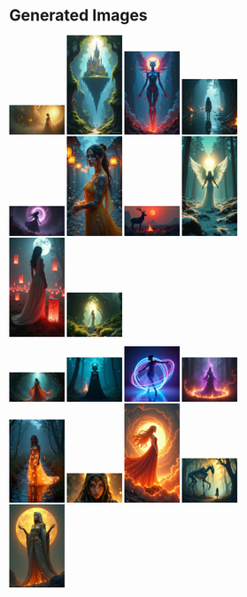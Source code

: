 # Generated Images



<img src="2025_07_06_01.png" width="100"/> <img src="2025_07_06_02.png" width="100"/> <img src="2025_07_06_03.png" width="100"/> <img src="2025_07_06_04.png" width="100"/> <img src="2025_07_06_05.png" width="100"/> <img src="2025_07_06_06.png" width="100"/> <img src="2025_07_06_07.png" width="100"/> <img src="2025_07_06_08.png" width="100"/> <img src="2025_07_06_09.png" width="100"/> <img src="2025_07_06_10.png" width="100"/>

<img src="2025_07_06_11.png" width="100"/> <img src="2025_07_06_12.png" width="100"/> <img src="2025_07_06_13.png" width="100"/> <img src="2025_07_06_14.png" width="100"/> <img src="2025_07_06_15.png" width="100"/> <img src="2025_07_06_16.png" width="100"/> <img src="2025_07_06_17.png" width="100"/> <img src="2025_07_06_18.png" width="100"/> <img src="2025_07_06_19.png" width="100"/>